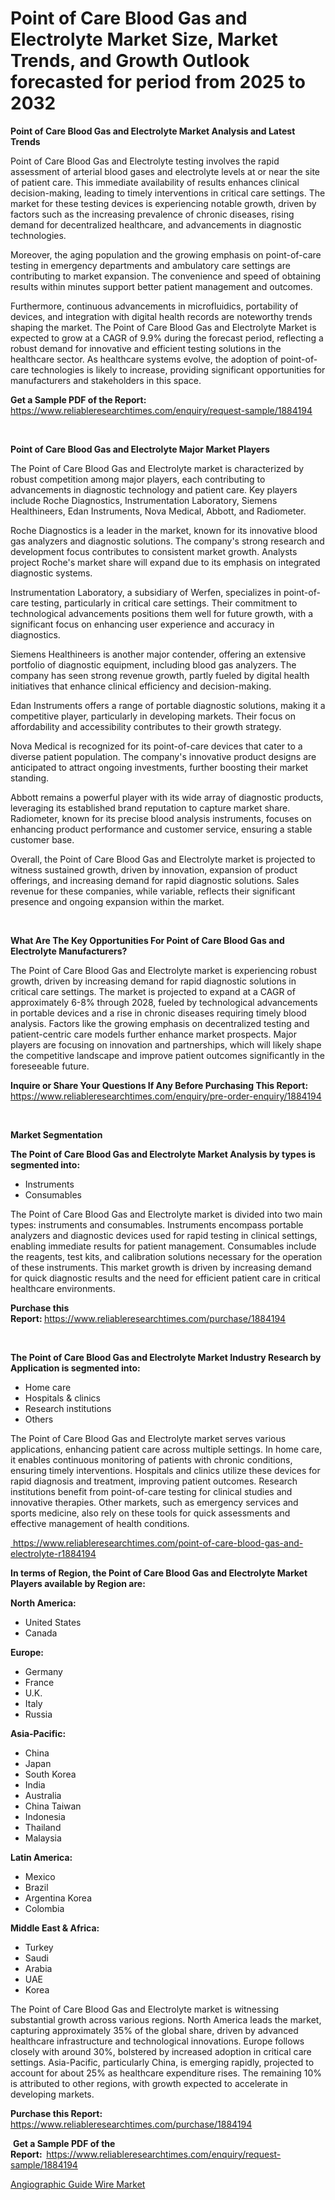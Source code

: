 <p><h1>Point of Care Blood Gas and Electrolyte Market Size, Market Trends, and Growth Outlook forecasted for period from 2025 to 2032</h1></p><p><strong>Point of Care Blood Gas and Electrolyte Market Analysis and Latest Trends</strong></p>
<p><p>Point of Care Blood Gas and Electrolyte testing involves the rapid assessment of arterial blood gases and electrolyte levels at or near the site of patient care. This immediate availability of results enhances clinical decision-making, leading to timely interventions in critical care settings. The market for these testing devices is experiencing notable growth, driven by factors such as the increasing prevalence of chronic diseases, rising demand for decentralized healthcare, and advancements in diagnostic technologies.</p><p>Moreover, the aging population and the growing emphasis on point-of-care testing in emergency departments and ambulatory care settings are contributing to market expansion. The convenience and speed of obtaining results within minutes support better patient management and outcomes. </p><p>Furthermore, continuous advancements in microfluidics, portability of devices, and integration with digital health records are noteworthy trends shaping the market. The Point of Care Blood Gas and Electrolyte Market is expected to grow at a CAGR of 9.9% during the forecast period, reflecting a robust demand for innovative and efficient testing solutions in the healthcare sector. As healthcare systems evolve, the adoption of point-of-care technologies is likely to increase, providing significant opportunities for manufacturers and stakeholders in this space.</p></p>
<p><strong>Get a Sample PDF of the Report:&nbsp;</strong> <a href="https://www.reliableresearchtimes.com/enquiry/request-sample/1884194?utm_campaign=2232&utm_medium=2&utm_source=Github&utm_content=ia&utm_term=04032025&utm_id=point-of-care-blood-gas-and-electrolyte">https://www.reliableresearchtimes.com/enquiry/request-sample/1884194</a></p>
<p>&nbsp;</p>
<p><strong>Point of Care Blood Gas and Electrolyte Major Market Players</strong></p>
<p><p>The Point of Care Blood Gas and Electrolyte market is characterized by robust competition among major players, each contributing to advancements in diagnostic technology and patient care. Key players include Roche Diagnostics, Instrumentation Laboratory, Siemens Healthineers, Edan Instruments, Nova Medical, Abbott, and Radiometer.</p><p>Roche Diagnostics is a leader in the market, known for its innovative blood gas analyzers and diagnostic solutions. The company's strong research and development focus contributes to consistent market growth. Analysts project Roche's market share will expand due to its emphasis on integrated diagnostic systems.</p><p>Instrumentation Laboratory, a subsidiary of Werfen, specializes in point-of-care testing, particularly in critical care settings. Their commitment to technological advancements positions them well for future growth, with a significant focus on enhancing user experience and accuracy in diagnostics.</p><p>Siemens Healthineers is another major contender, offering an extensive portfolio of diagnostic equipment, including blood gas analyzers. The company has seen strong revenue growth, partly fueled by digital health initiatives that enhance clinical efficiency and decision-making.</p><p>Edan Instruments offers a range of portable diagnostic solutions, making it a competitive player, particularly in developing markets. Their focus on affordability and accessibility contributes to their growth strategy.</p><p>Nova Medical is recognized for its point-of-care devices that cater to a diverse patient population. The company's innovative product designs are anticipated to attract ongoing investments, further boosting their market standing.</p><p>Abbott remains a powerful player with its wide array of diagnostic products, leveraging its established brand reputation to capture market share. Radiometer, known for its precise blood analysis instruments, focuses on enhancing product performance and customer service, ensuring a stable customer base.</p><p>Overall, the Point of Care Blood Gas and Electrolyte market is projected to witness sustained growth, driven by innovation, expansion of product offerings, and increasing demand for rapid diagnostic solutions. Sales revenue for these companies, while variable, reflects their significant presence and ongoing expansion within the market.</p></p>
<p>&nbsp;</p>
<p><strong>What Are The Key Opportunities For Point of Care Blood Gas and Electrolyte Manufacturers?</strong></p>
<p><p>The Point of Care Blood Gas and Electrolyte market is experiencing robust growth, driven by increasing demand for rapid diagnostic solutions in critical care settings. The market is projected to expand at a CAGR of approximately 6-8% through 2028, fueled by technological advancements in portable devices and a rise in chronic diseases requiring timely blood analysis. Factors like the growing emphasis on decentralized testing and patient-centric care models further enhance market prospects. Major players are focusing on innovation and partnerships, which will likely shape the competitive landscape and improve patient outcomes significantly in the foreseeable future.</p></p>
<p><strong>Inquire or Share Your Questions If Any Before Purchasing This Report:</strong> <a href="https://www.reliableresearchtimes.com/enquiry/pre-order-enquiry/1884194?utm_campaign=2232&utm_medium=2&utm_source=Github&utm_content=ia&utm_term=04032025&utm_id=point-of-care-blood-gas-and-electrolyte">https://www.reliableresearchtimes.com/enquiry/pre-order-enquiry/1884194</a></p>
<p>&nbsp;</p>
<p><strong>Market Segmentation</strong></p>
<p><strong>The Point of Care Blood Gas and Electrolyte Market Analysis by types is segmented into:</strong></p>
<p><ul><li>Instruments</li><li>Consumables</li></ul></p>
<p><p>The Point of Care Blood Gas and Electrolyte market is divided into two main types: instruments and consumables. Instruments encompass portable analyzers and diagnostic devices used for rapid testing in clinical settings, enabling immediate results for patient management. Consumables include the reagents, test kits, and calibration solutions necessary for the operation of these instruments. This market growth is driven by increasing demand for quick diagnostic results and the need for efficient patient care in critical healthcare environments.</p></p>
<p><strong>Purchase this Report:&nbsp;</strong><a href="https://www.reliableresearchtimes.com/purchase/1884194?utm_campaign=2232&utm_medium=2&utm_source=Github&utm_content=ia&utm_term=04032025&utm_id=point-of-care-blood-gas-and-electrolyte">https://www.reliableresearchtimes.com/purchase/1884194</a></p>
<p>&nbsp;</p>
<p><strong>The Point of Care Blood Gas and Electrolyte Market Industry Research by Application is segmented into:</strong></p>
<p><ul><li>Home care</li><li>Hospitals & clinics</li><li>Research institutions</li><li>Others</li></ul></p>
<p><p>The Point of Care Blood Gas and Electrolyte market serves various applications, enhancing patient care across multiple settings. In home care, it enables continuous monitoring of patients with chronic conditions, ensuring timely interventions. Hospitals and clinics utilize these devices for rapid diagnosis and treatment, improving patient outcomes. Research institutions benefit from point-of-care testing for clinical studies and innovative therapies. Other markets, such as emergency services and sports medicine, also rely on these tools for quick assessments and effective management of health conditions.</p></p>
<p><a href="https://www.reliableresearchtimes.com/point-of-care-blood-gas-and-electrolyte-r1884194?utm_campaign=2232&utm_medium=2&utm_source=Github&utm_content=ia&utm_term=04032025&utm_id=point-of-care-blood-gas-and-electrolyte">&nbsp;https://www.reliableresearchtimes.com/point-of-care-blood-gas-and-electrolyte-r1884194</a></p>
<p><strong>In terms of Region, the Point of Care Blood Gas and Electrolyte Market Players available by Region are:</strong></p>
<p>
    <p> <strong> North America: </strong>
        <ul>
            <li>United States</li>
            <li>Canada</li>
        </ul>
        </p> 
    <p> <strong> Europe: </strong>
        <ul>
            <li>Germany</li>
            <li>France</li>
            <li>U.K.</li>
            <li>Italy</li>
            <li>Russia</li>
        </ul>
        </p> 
    <p> <strong> Asia-Pacific: </strong>
        <ul>
            <li>China</li>
            <li>Japan</li>
            <li>South Korea</li>
            <li>India</li>
            <li>Australia</li>
            <li>China Taiwan</li>
            <li>Indonesia</li>
            <li>Thailand</li>
            <li>Malaysia</li>
        </ul>
        </p> 
    <p> <strong> Latin America: </strong>
        <ul>
            <li>Mexico</li>
            <li>Brazil</li>
            <li>Argentina Korea</li>
            <li>Colombia</li>
        </ul>
        </p> 
    <p> <strong> Middle East & Africa: </strong>
        <ul>
            <li>Turkey</li>
            <li>Saudi</li>
            <li>Arabia</li>
            <li>UAE</li>
            <li>Korea</li>
        </ul>
    </p>
    </p>
<p><p>The Point of Care Blood Gas and Electrolyte market is witnessing substantial growth across various regions. North America leads the market, capturing approximately 35% of the global share, driven by advanced healthcare infrastructure and technological innovations. Europe follows closely with around 30%, bolstered by increased adoption in critical care settings. Asia-Pacific, particularly China, is emerging rapidly, projected to account for about 25% as healthcare expenditure rises. The remaining 10% is attributed to other regions, with growth expected to accelerate in developing markets.</p></p>
<p><strong>Purchase this Report: </strong><a href="https://www.reliableresearchtimes.com/purchase/1884194?utm_campaign=2232&utm_medium=2&utm_source=Github&utm_content=ia&utm_term=04032025&utm_id=point-of-care-blood-gas-and-electrolyte">https://www.reliableresearchtimes.com/purchase/1884194</a></p>
<p>&nbsp;<strong>Get a Sample PDF of the Report:&nbsp;&nbsp;</strong><a href="https://www.reliableresearchtimes.com/enquiry/request-sample/1884194?utm_campaign=2232&utm_medium=2&utm_source=Github&utm_content=ia&utm_term=04032025&utm_id=point-of-care-blood-gas-and-electrolyte">https://www.reliableresearchtimes.com/enquiry/request-sample/1884194</a></p>
<p><strong></strong></p>
<p><p><a href="https://github.com/sca704osol/Market-Research-Report-List-1/blob/main/angiographic-guide-wire-market.md?utm_campaign=2232&utm_medium=2&utm_source=Github&utm_content=ia&utm_term=04032025&utm_id=point-of-care-blood-gas-and-electrolyte">Angiographic Guide Wire Market</a></p></p>
